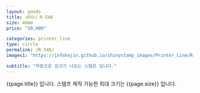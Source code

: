 ```yaml
---
layout: goods
title: 샤이니 R-546
size: 46mm
price: "50,000"

categories: printer_line
type: circle
permalink: /R-546/
images1: "https://infohojin.github.io/shinystamp_images/Printer_Line/R-546/R-546_1.jpg"

subtitle: "자동으로 잉크가 나오는 스템프 입니다."
---
```


{{page.title}} 입니다. 스템프 제작 가능한 최대 크기는 {{page.size}} 입니다.